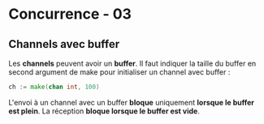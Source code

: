 <!-- .slide: class="with-code" -->

# Concurrence - 03

## Channels avec buffer

Les **channels** peuvent avoir un **buffer**.
Il faut indiquer la taille du buffer en second argument de make pour initialiser un channel avec buffer :

```Go
ch := make(chan int, 100)
```
<!-- .element: class="big-code" -->

L'envoi à un channel avec un buffer **bloque** uniquement **lorsque le buffer est plein**.
La réception **bloque lorsque le buffer est vide**.
